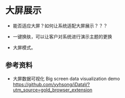 # 大屏展示

- 能否适应大屏？如何让系统适配大屏展示？？？

- 一键换肤，可以让客户对系统进行演示主题的更换

- 大屏模式。

## 参考资料

- 大屏数据可视化 Big screen data visualization demo https://github.com/yyhsong/iDataV?utm_source=gold_browser_extension
